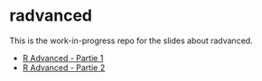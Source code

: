 # radvanced

<!-- badges: start -->
<!-- badges: end -->

This is the work-in-progress repo for the slides about radvanced.

* [R Advanced - Partie 1](https://m.canouil.fr/radvanced/#2)
* [R Advanced - Partie 2](https://m.canouil.fr/radvanced/#48)
